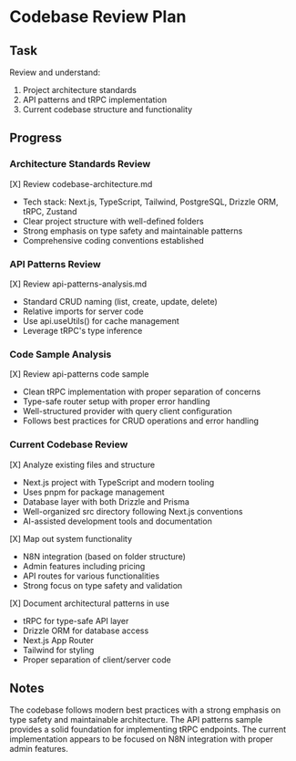 # Codebase Review Plan

## Task
Review and understand:
1. Project architecture standards
2. API patterns and tRPC implementation
3. Current codebase structure and functionality

## Progress

### Architecture Standards Review
[X] Review codebase-architecture.md
- Tech stack: Next.js, TypeScript, Tailwind, PostgreSQL, Drizzle ORM, tRPC, Zustand
- Clear project structure with well-defined folders
- Strong emphasis on type safety and maintainable patterns
- Comprehensive coding conventions established

### API Patterns Review
[X] Review api-patterns-analysis.md
- Standard CRUD naming (list, create, update, delete)
- Relative imports for server code
- Use api.useUtils() for cache management
- Leverage tRPC's type inference

### Code Sample Analysis
[X] Review api-patterns code sample
- Clean tRPC implementation with proper separation of concerns
- Type-safe router setup with proper error handling
- Well-structured provider with query client configuration
- Follows best practices for CRUD operations and error handling

### Current Codebase Review
[X] Analyze existing files and structure
- Next.js project with TypeScript and modern tooling
- Uses pnpm for package management
- Database layer with both Drizzle and Prisma
- Well-organized src directory following Next.js conventions
- AI-assisted development tools and documentation

[X] Map out system functionality
- N8N integration (based on folder structure)
- Admin features including pricing
- API routes for various functionalities
- Strong focus on type safety and validation

[X] Document architectural patterns in use
- tRPC for type-safe API layer
- Drizzle ORM for database access
- Next.js App Router
- Tailwind for styling
- Proper separation of client/server code

## Notes
The codebase follows modern best practices with a strong emphasis on type safety and maintainable architecture. The API patterns sample provides a solid foundation for implementing tRPC endpoints. The current implementation appears to be focused on N8N integration with proper admin features. 